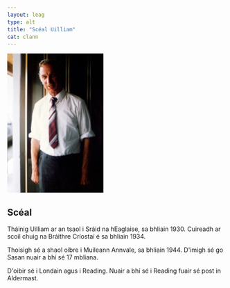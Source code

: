 ```yaml
---
layout: leag
type: alt
title: "Scéal Uilliam"
cat: clann
---
```

![pic](../../img/da.jpg)

## Scéal

Tháinig Uilliam ar an tsaol i Sráid na hEaglaise,
sa bhliain 1930. Cuireadh ar scoil chuig na Bráithre
Críostaí é sa bhliain 1934.

Thoisigh sé a shaol oibre i Muileann Annvale, sa bhliain
1944. D'imigh sé go Sasan nuair a bhí sé 17 mbliana.

D'oibir sé i Londain agus i Reading. Nuair a bhí sé i
Reading fuair sé post in Aldermast.


